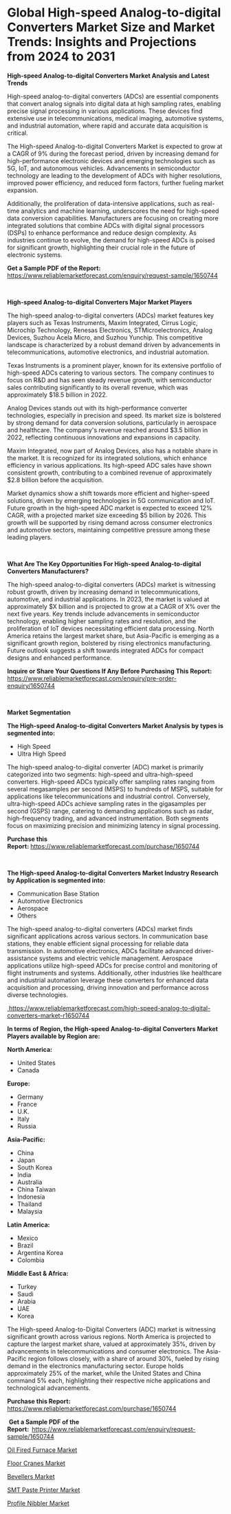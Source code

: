 <p><h1>Global High-speed Analog-to-digital Converters Market Size and Market Trends: Insights and Projections from 2024 to 2031</h1></p><p><strong>High-speed Analog-to-digital Converters Market Analysis and Latest Trends</strong></p>
<p><p>High-speed analog-to-digital converters (ADCs) are essential components that convert analog signals into digital data at high sampling rates, enabling precise signal processing in various applications. These devices find extensive use in telecommunications, medical imaging, automotive systems, and industrial automation, where rapid and accurate data acquisition is critical. </p><p>The High-speed Analog-to-digital Converters Market is expected to grow at a CAGR of 9% during the forecast period, driven by increasing demand for high-performance electronic devices and emerging technologies such as 5G, IoT, and autonomous vehicles. Advancements in semiconductor technology are leading to the development of ADCs with higher resolutions, improved power efficiency, and reduced form factors, further fueling market expansion. </p><p>Additionally, the proliferation of data-intensive applications, such as real-time analytics and machine learning, underscores the need for high-speed data conversion capabilities. Manufacturers are focusing on creating more integrated solutions that combine ADCs with digital signal processors (DSPs) to enhance performance and reduce design complexity. As industries continue to evolve, the demand for high-speed ADCs is poised for significant growth, highlighting their crucial role in the future of electronic systems.</p></p>
<p><strong>Get a Sample PDF of the Report:&nbsp;</strong> <a href="https://www.reliablemarketforecast.com/enquiry/request-sample/1650744?utm_campaign=1767&utm_medium=2&utm_source=Github&utm_content=ia&utm_term=18102024&utm_id=high-speed-analog-to-digital-converters">https://www.reliablemarketforecast.com/enquiry/request-sample/1650744</a></p>
<p>&nbsp;</p>
<p><strong>High-speed Analog-to-digital Converters Major Market Players</strong></p>
<p><p>The high-speed analog-to-digital converters (ADCs) market features key players such as Texas Instruments, Maxim Integrated, Cirrus Logic, Microchip Technology, Renesas Electronics, STMicroelectronics, Analog Devices, Suzhou Acela Micro, and Suzhou Yunchip. This competitive landscape is characterized by a robust demand driven by advancements in telecommunications, automotive electronics, and industrial automation.</p><p>Texas Instruments is a prominent player, known for its extensive portfolio of high-speed ADCs catering to various sectors. The company continues to focus on R&D and has seen steady revenue growth, with semiconductor sales contributing significantly to its overall revenue, which was approximately $18.5 billion in 2022. </p><p>Analog Devices stands out with its high-performance converter technologies, especially in precision and speed. Its market size is bolstered by strong demand for data conversion solutions, particularly in aerospace and healthcare. The company's revenue reached around $3.5 billion in 2022, reflecting continuous innovations and expansions in capacity.</p><p>Maxim Integrated, now part of Analog Devices, also has a notable share in the market. It is recognized for its integrated solutions, which enhance efficiency in various applications. Its high-speed ADC sales have shown consistent growth, contributing to a combined revenue of approximately $2.8 billion before the acquisition.</p><p>Market dynamics show a shift towards more efficient and higher-speed solutions, driven by emerging technologies in 5G communication and IoT. Future growth in the high-speed ADC market is expected to exceed 12% CAGR, with a projected market size exceeding $5 billion by 2026. This growth will be supported by rising demand across consumer electronics and automotive sectors, maintaining competitive pressure among these leading players.</p></p>
<p>&nbsp;</p>
<p><strong>What Are The Key Opportunities For High-speed Analog-to-digital Converters Manufacturers?</strong></p>
<p><p>The high-speed analog-to-digital converters (ADCs) market is witnessing robust growth, driven by increasing demand in telecommunications, automotive, and industrial applications. In 2023, the market is valued at approximately $X billion and is projected to grow at a CAGR of X% over the next five years. Key trends include advancements in semiconductor technology, enabling higher sampling rates and resolution, and the proliferation of IoT devices necessitating efficient data processing. North America retains the largest market share, but Asia-Pacific is emerging as a significant growth region, bolstered by rising electronics manufacturing. Future outlook suggests a shift towards integrated ADCs for compact designs and enhanced performance.</p></p>
<p><strong>Inquire or Share Your Questions If Any Before Purchasing This Report:</strong> <a href="https://www.reliablemarketforecast.com/enquiry/pre-order-enquiry/1650744?utm_campaign=1767&utm_medium=2&utm_source=Github&utm_content=ia&utm_term=18102024&utm_id=high-speed-analog-to-digital-converters">https://www.reliablemarketforecast.com/enquiry/pre-order-enquiry/1650744</a></p>
<p>&nbsp;</p>
<p><strong>Market Segmentation</strong></p>
<p><strong>The High-speed Analog-to-digital Converters Market Analysis by types is segmented into:</strong></p>
<p><ul><li>High Speed</li><li>Ultra High Speed</li></ul></p>
<p><p>The high-speed analog-to-digital converter (ADC) market is primarily categorized into two segments: high-speed and ultra-high-speed converters. High-speed ADCs typically offer sampling rates ranging from several megasamples per second (MSPS) to hundreds of MSPS, suitable for applications like telecommunications and industrial control. Conversely, ultra-high-speed ADCs achieve sampling rates in the gigasamples per second (GSPS) range, catering to demanding applications such as radar, high-frequency trading, and advanced instrumentation. Both segments focus on maximizing precision and minimizing latency in signal processing.</p></p>
<p><strong>Purchase this Report:&nbsp;</strong><a href="https://www.reliablemarketforecast.com/purchase/1650744?utm_campaign=1767&utm_medium=2&utm_source=Github&utm_content=ia&utm_term=18102024&utm_id=high-speed-analog-to-digital-converters">https://www.reliablemarketforecast.com/purchase/1650744</a></p>
<p>&nbsp;</p>
<p><strong>The High-speed Analog-to-digital Converters Market Industry Research by Application is segmented into:</strong></p>
<p><ul><li>Communication Base Station</li><li>Automotive Electronics</li><li>Aerospace</li><li>Others</li></ul></p>
<p><p>The high-speed analog-to-digital converters (ADCs) market finds significant applications across various sectors. In communication base stations, they enable efficient signal processing for reliable data transmission. In automotive electronics, ADCs facilitate advanced driver-assistance systems and electric vehicle management. Aerospace applications utilize high-speed ADCs for precise control and monitoring of flight instruments and systems. Additionally, other industries like healthcare and industrial automation leverage these converters for enhanced data acquisition and processing, driving innovation and performance across diverse technologies.</p></p>
<p><a href="https://www.reliablemarketforecast.com/high-speed-analog-to-digital-converters-market-r1650744?utm_campaign=1767&utm_medium=2&utm_source=Github&utm_content=ia&utm_term=18102024&utm_id=high-speed-analog-to-digital-converters">&nbsp;https://www.reliablemarketforecast.com/high-speed-analog-to-digital-converters-market-r1650744</a></p>
<p><strong>In terms of Region, the High-speed Analog-to-digital Converters Market Players available by Region are:</strong></p>
<p>
    <p> <strong> North America: </strong>
        <ul>
            <li>United States</li>
            <li>Canada</li>
        </ul>
        </p> 
    <p> <strong> Europe: </strong>
        <ul>
            <li>Germany</li>
            <li>France</li>
            <li>U.K.</li>
            <li>Italy</li>
            <li>Russia</li>
        </ul>
        </p> 
    <p> <strong> Asia-Pacific: </strong>
        <ul>
            <li>China</li>
            <li>Japan</li>
            <li>South Korea</li>
            <li>India</li>
            <li>Australia</li>
            <li>China Taiwan</li>
            <li>Indonesia</li>
            <li>Thailand</li>
            <li>Malaysia</li>
        </ul>
        </p> 
    <p> <strong> Latin America: </strong>
        <ul>
            <li>Mexico</li>
            <li>Brazil</li>
            <li>Argentina Korea</li>
            <li>Colombia</li>
        </ul>
        </p> 
    <p> <strong> Middle East & Africa: </strong>
        <ul>
            <li>Turkey</li>
            <li>Saudi</li>
            <li>Arabia</li>
            <li>UAE</li>
            <li>Korea</li>
        </ul>
    </p>
    </p>
<p><p>The High-speed Analog-to-Digital Converters (ADC) market is witnessing significant growth across various regions. North America is projected to capture the largest market share, valued at approximately 35%, driven by advancements in telecommunications and consumer electronics. The Asia-Pacific region follows closely, with a share of around 30%, fueled by rising demand in the electronics manufacturing sector. Europe holds approximately 25% of the market, while the United States and China command 5% each, highlighting their respective niche applications and technological advancements.</p></p>
<p><strong>Purchase this Report: </strong><a href="https://www.reliablemarketforecast.com/purchase/1650744?utm_campaign=1767&utm_medium=2&utm_source=Github&utm_content=ia&utm_term=18102024&utm_id=high-speed-analog-to-digital-converters">https://www.reliablemarketforecast.com/purchase/1650744</a></p>
<p>&nbsp;<strong>Get a Sample PDF of the Report:&nbsp;&nbsp;</strong><a href="https://www.reliablemarketforecast.com/enquiry/request-sample/1650744?utm_campaign=1767&utm_medium=2&utm_source=Github&utm_content=ia&utm_term=18102024&utm_id=high-speed-analog-to-digital-converters">https://www.reliablemarketforecast.com/enquiry/request-sample/1650744</a></p>
<p><strong></strong></p>
<p><p><a href="https://www.linkedin.com/pulse/oil-fired-furnace-market-velocity-11-cagr-trajectory-amokc?utm_campaign=1767&utm_medium=2&utm_source=Github&utm_content=ia&utm_term=18102024&utm_id=high-speed-analog-to-digital-converters">Oil Fired Furnace Market</a></p><p><a href="https://www.linkedin.com/pulse/floor-cranes-market-essentials-key-players-demand-drivers-roi-rkksc?utm_campaign=1767&utm_medium=2&utm_source=Github&utm_content=ia&utm_term=18102024&utm_id=high-speed-analog-to-digital-converters">Floor Cranes Market</a></p><p><a href="https://www.linkedin.com/pulse/digital-transformation-bevellers-industry-market-opportunities-fpffc?utm_campaign=1767&utm_medium=2&utm_source=Github&utm_content=ia&utm_term=18102024&utm_id=high-speed-analog-to-digital-converters">Bevellers Market</a></p><p><a href="https://www.linkedin.com/pulse/global-smt-paste-printer-market-sector2024-2031-metrics-d7qyc?utm_campaign=1767&utm_medium=2&utm_source=Github&utm_content=ia&utm_term=18102024&utm_id=high-speed-analog-to-digital-converters">SMT Paste Printer Market</a></p><p><a href="https://www.linkedin.com/pulse/profile-nibbler-market-trends-detailed-study-its-segmentation-6c2dc?utm_campaign=1767&utm_medium=2&utm_source=Github&utm_content=ia&utm_term=18102024&utm_id=high-speed-analog-to-digital-converters">Profile Nibbler Market</a></p></p>